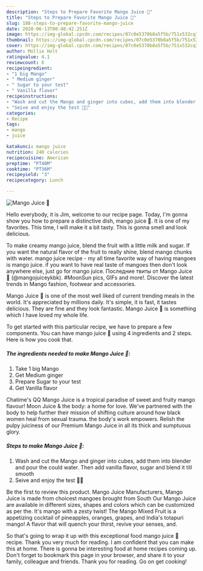 ```yaml
---
description: "Steps to Prepare Favorite Mango Juice 🍹"
title: "Steps to Prepare Favorite Mango Juice 🍹"
slug: 188-steps-to-prepare-favorite-mango-juice
date: 2020-06-13T00:48:42.251Z
image: https://img-global.cpcdn.com/recipes/07c0e5370b8a5f5b/751x532cq70/mango-juice-🍹-recipe-main-photo.jpg
thumbnail: https://img-global.cpcdn.com/recipes/07c0e5370b8a5f5b/751x532cq70/mango-juice-🍹-recipe-main-photo.jpg
cover: https://img-global.cpcdn.com/recipes/07c0e5370b8a5f5b/751x532cq70/mango-juice-🍹-recipe-main-photo.jpg
author: Mollie Holt
ratingvalue: 4.1
reviewcount: 6
recipeingredient:
- "1 big Mango"
- " Medium ginger"
- " Sugar to your test"
- " Vanilla flavor"
recipeinstructions:
- "Wash and cut the Mango and ginger into cubes, add them into blender and pour the could water. Then add vanilla flavor, sugar and blend it till smooth"
- "Seive and enjoy the test 🍹😋"
categories:
- Recipe
tags:
- mango
- juice

katakunci: mango juice 
nutrition: 240 calories
recipecuisine: American
preptime: "PT40M"
cooktime: "PT36M"
recipeyield: "3"
recipecategory: Lunch

---
```



![Mango Juice 🍹](https://img-global.cpcdn.com/recipes/07c0e5370b8a5f5b/751x532cq70/mango-juice-🍹-recipe-main-photo.jpg)

Hello everybody, it is Jim, welcome to our recipe page. Today, I'm gonna show you how to prepare a distinctive dish, mango juice 🍹. It is one of my favorites. This time, I will make it a bit tasty. This is gonna smell and look delicious.

To make creamy mango juice, blend the fruit with a little milk and sugar. If you want the natural flavor of the fruit to really shine, blend mango chunks with water. mango juice recipe - my all time favorite way of having mangoes is mango juice. if you want to have real taste of mangoes then don&#39;t look anywhere else, just go for mango juice. Последние твиты от Mango Juice 🍹 (@mangojuiceykbk). #MoonSun pics, GIFs and more!. Discover the latest trends in Mango fashion, footwear and accessories.

Mango Juice 🍹 is one of the most well liked of current trending meals in the world. It's appreciated by millions daily. It's simple, it is fast, it tastes delicious. They are fine and they look fantastic. Mango Juice 🍹 is something which I have loved my whole life.


To get started with this particular recipe, we have to prepare a few components. You can have mango juice 🍹 using 4 ingredients and 2 steps. Here is how you cook that.

<!--inarticleads1-->

##### The ingredients needed to make Mango Juice 🍹:

1. Take 1 big Mango
1. Get  Medium ginger
1. Prepare  Sugar to your test
1. Get  Vanilla flavor


Chatime&#39;s QQ Mango Juice is a tropical paradise of sweet and fruity mango flavour! Moon Juice &amp; the body: a home for love. We&#39;ve partnered with the body to help further their mission of shifting culture around how black women heal from sexual trauma. the body&#39;s work empowers. Relish the pulpy juiciness of our Premium Mango Juice in all its thick and sumptuous glory. 

<!--inarticleads2-->

##### Steps to make Mango Juice 🍹:

1. Wash and cut the Mango and ginger into cubes, add them into blender and pour the could water. Then add vanilla flavor, sugar and blend it till smooth
1. Seive and enjoy the test 🍹😋


Be the first to review this product. Mango Juice Manufacturers, Mango Juice is made from choicest mangoes brought from South Our Mango Juice are available in different sizes, shapes and colors which can be customized as per the. It&#39;s mango with a zesty twist! The Mango Mixed Fruit is a appetizing cocktail of pineapples, oranges, grapes, and India&#39;s totapuri mango! A flavor that will quench your thirst, revive your senses, and. 

So that's going to wrap it up with this exceptional food mango juice 🍹 recipe. Thank you very much for reading. I am confident that you can make this at home. There is gonna be interesting food at home recipes coming up. Don't forget to bookmark this page in your browser, and share it to your family, colleague and friends. Thank you for reading. Go on get cooking!
